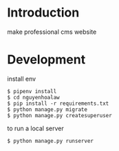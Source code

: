 # Introduction
make professional cms website

# Development

install env 
```shell script
$ pipenv install
$ cd nguyenhoalaw
$ pip install -r requirements.txt
$ python manage.py migrate
$ python manage.py createsuperuser
```

to run a local server 
```shell script
$ python manage.py runserver
```